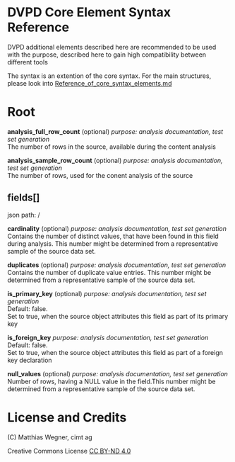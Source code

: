# DVPD Core Element Syntax Reference
DVPD additional elements described here are recommended to be used with the purpose, described here to gain high compatibility between different tools

The syntax is an extention of the core syntax. For the main structures, please look into   [Reference_of_core_syntax_elements.md](Reference_of_core_syntax_elements.md)


# Root 

**analysis_full_row_count**
(optional)
*purpose: analysis documentation, test set generation*
<br> The number of rows in the source, available during the content analysis

**analysis_sample_row_count**
(optional)
*purpose: analysis documentation, test set generation*
<br> The number of rows, used for the conent analysis of the source

## fields[]
json path: /

**cardinality**
(optional)
*purpose: analysis documentation, test set generation*
<br>Contains the number of distinct values, that have been found in this field during analysis. This number might be determined
from a representative sample of the source data set. 

**duplicates**
(optional)
*purpose: analysis documentation, test set generation*
<br>Contains the number of duplicate value entries.  This number might be determined
from a representative sample of the source data set. 

**is_primary_key** (optional)
*purpose: analysis documentation, test set generation*
<br>Default: false. 
<br>Set to true, when the source object attributes this field as part of its primary key

**is_foreign_key**
*purpose: analysis documentation, test set generation*
<br>Default: false. 
<br>Set to true, when the source object attributes this field as part of a foreign key declaration

**null_values** (optional)
*purpose: analysis documentation, test set generation*
<br>Number of rows, having a  NULL value in the field.This number might be determined
from a representative sample of the source data set. 


# License and Credits

(C) Matthias Wegner, cimt ag

Creative Commons License [CC BY-ND 4.0](https://creativecommons.org/licenses/by-nd/4.0/)